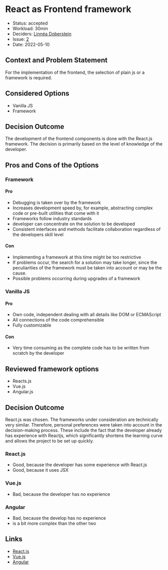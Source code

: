 # React as Frontend framework

* Status: accepted 
* Workload: 30min <!-- optional -->
* Deciders: [Linnéa Doberstein](https://github.com/Moosgloeckchen)
* Issue:  [2](https://github.com/mi-classroom/mi-web-technologien-beiboot-ss2022-Moosgloeckchen/issues/2)
* Date: 2022-05-10

## Context and Problem Statement
For the implementation of the frontend, the selection of plain js or a framework is required.

## Considered Options

* Vanilla JS
* Framework

## Decision Outcome

The development of the frontend components is done with the React.js framework. The decision is primarily based on the level of knowledge of the developer.

## Pros and Cons of the Options <!-- optional -->

### Framework
#### Pro

* Debugging is taken over by the framework  
* Increases development speed by, for example, abstracting complex code or pre-built utilities that come with it 
* Frameworks follow industry standards 
* developer can concentrate on the solution to be developed
* Consistent interfaces and methods facilitate collaboration regardless of the developers skill level 

#### Con

* Implementing a framework at this time might be too restrictive
* If problems occur, the search for a solution may take longer, since the peculiarities of the framework must be taken into account or may be the cause.
* Possible problems occurring during upgrades of a framework 

### Vanilla JS
#### Pro

* Own code, independent dealing with all details like DOM or ECMAScript 
* All connections of the code comprehensible
* Fully customizable 

#### Con

* Very time consuming as the complete code has to be written from scratch by the developer  


## Reviewed framework options

* Reacts.js
* Vue.js
* Angular.js

## Decision Outcome

React.js was chosen. The frameworks under consideration are technically very similar. Therefore, personal preferences were taken into account in the decision-making process. These include the fact that the developer already has experience with Reactjs, which significantly shortens the learning curve and allows the project to be set up quickly.
### React.js

* Good, because the developer has some experience with React.js
* Good, because it uses JSX

### Vue.js

* Bad, because the developer has no experience

### Angular

* Bad, because the develop has no experience
* is a bit more complex than the other two

## Links <!-- optional -->

* [React.js](https://reactjs.org/)
* [Vue.js](https://vuejs.org/)
* [Angular](https://angular.io/)